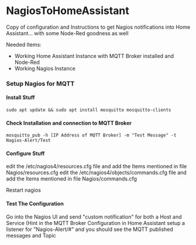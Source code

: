 # NagiosToHomeAssistant
Copy of configuration and Instructions to get Nagios notifications into Home Assistant... with some Node-Red goodness as well

Needed Items:
* Working Home Assistant Instance with MQTT Broker installed and Node-Red
* Working Nagios Instance 

### Setup Nagios for MQTT ###

#### Install Stuff ####
``` sudo apt update && sudo apt install mosquitto mosquitto-clients ```

#### Check Installation and connection to MQTT Broker ####

``` mosquitto_pub -h [IP Address of MQTT Broker] -m "Test Message" -t Nagios-Alert/Test ```

#### Configure Stuff ####

edit the /etc/nagios4/resources.cfg file and add the Items mentioned in file Nagios/resources.cfg
edit the /etc/nagios4/objects/commands.cfg file and add the Items mentioned in file Nagios/commands.cfg

Restart nagios

#### Test The Configuration ####

Go into the Nagios UI and send "custom notification" for both a Host and Service (Hint in the MQTT Broker Configuration in Home Assistant setup a listener for "Nagios-Alert/#" and you should see the MQTT published messages and Topic
